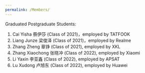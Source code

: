 ```yaml
---
permalink: /Members/
---
```


Graduated Postgraduate Students:

1. Cai Yisha 蔡伊莎 (Class of 2021)，employed by TATFOOK
2. Liang Junze 梁俊泽 (Class of 2021)，employed by Realme
3. Zhang Zheng 章铮 (Class of 2021), employed by XKL
4. Zhang Xiaochong 张晓冲 (Class of 2022), employed by Xiaomi
5. Li Yaxin 李亚鑫 (Class of 2022), employed by APSAT
6. Lu Xudong 卢旭东 (Class of 2022), employed by Huawei





